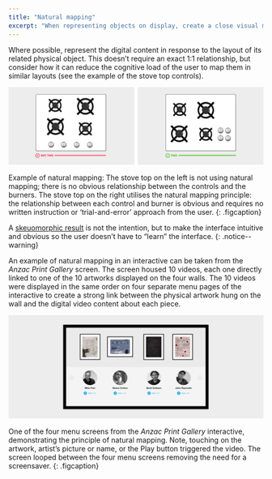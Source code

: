```yaml
---
title: "Natural mapping"
excerpt: "When representing objects on display, create a close visual match between the interface and the display."
---
```


Where possible, represent the digital content in response to the layout of its related physical object. This doesn’t require an exact 1:1 relationship, but consider how it can reduce the cognitive load of the user to map them in similar layouts (see the example of the stove top controls).

![Natural mapping example](/images/mapping-stoves.png)

Example of natural mapping: The stove top on the left is not using natural mapping; there is no obvious relationship between the controls and the burners. The stove top on the right utilises the natural mapping principle: the relationship between each control and burner is obvious and requires no written instruction or ‘trial-and-error’ approach from the user.
{: .figcaption}

A [skeuomorphic result](https://en.wikipedia.org/wiki/Skeuomorph) is not the intention, but to make the interface intuitive and obvious so the user doesn’t have to “learn” the interface.
{: .notice--warning}

An example of natural mapping in an interactive can be taken from the _Anzac Print Gallery_ screen. The screen housed 10 videos, each one directly linked to one of the 10 artworks displayed on the four walls. The 10 videos were displayed in the same order on four separate menu pages of the interactive to create a strong link between the physical artwork hung on the wall and the digital video content about each piece.

![A menu page from the Anzac Print Gallery interactive screen](/images/anzac-print-gallery-screen.png)

One of the four menu screens from the _Anzac Print Gallery_ interactive, demonstrating the principle of natural mapping. Note, touching on the artwork, artist’s picture or name, or the Play button triggered the video. The screen looped between the four menu screens removing the need for a screensaver.
{: .figcaption}
